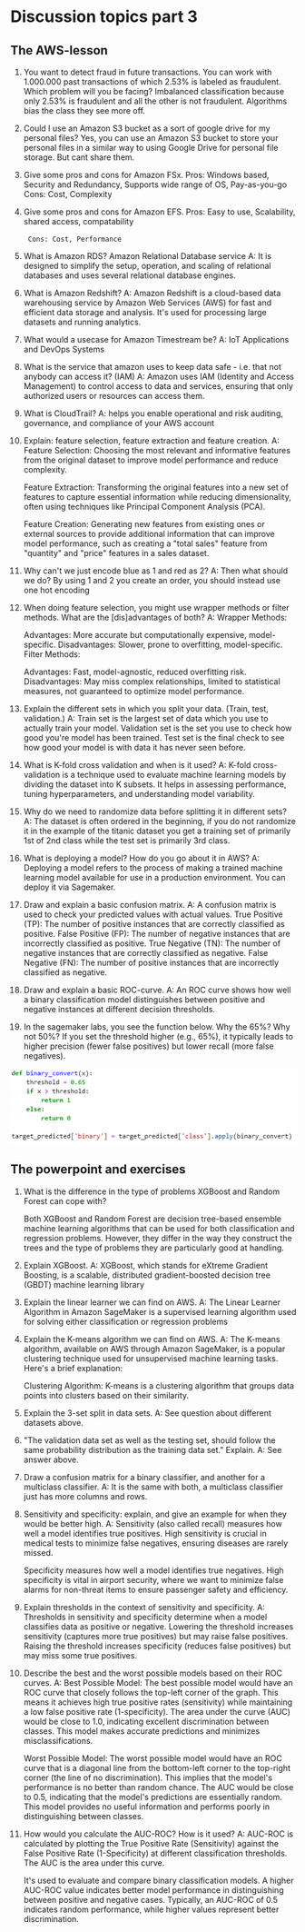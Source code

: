 # Discussion topics part 3

## The AWS-lesson

1. You want to detect fraud in future transactions. You can work with 1.000.000 past transactions of which 2.53% is labeled as fraudulent. Which problem will you be facing? Imbalanced classification because only 2.53% is fraudulent and all the other is not fraudulent. Algorithms bias the class they see more off.
1. Could I use an Amazon S3 bucket as a sort of google drive for my personal files? Yes, you can use an Amazon S3 bucket to store your personal files in a similar way to using Google Drive for personal file storage. But cant share them.
1. Give some pros and cons for Amazon FSx.
   Pros: Windows based, Security and Redundancy, Supports wide range of OS, Pay-as-you-go
   Cons: Cost, Complexity
1. Give some pros and cons for Amazon EFS.
    Pros: Easy to use, Scalability, shared access, compatability

        Cons: Cost, Performance
1. What is Amazon RDS? Amazon Relational Database service
    A:  It is designed to simplify the setup, operation, and scaling of relational databases and uses several relational database engines.
1. What is Amazon Redshift?
    A: Amazon Redshift is a cloud-based data warehousing service by Amazon Web Services (AWS) for fast and efficient data storage and analysis. It's used for processing large datasets and running analytics.
1. What would a usecase for Amazon Timestream be?
    A: IoT Applications and DevOps Systems
1. What is the service that amazon uses to keep data safe - i.e. that not anybody can access it? (IAM)
    A: Amazon uses IAM (Identity and Access Management) to control access to data and services, ensuring that only authorized users or resources can access them.
1. What is CloudTrail?
    A: helps you enable operational and risk auditing, governance, and compliance of your AWS account
1. Explain: feature selection, feature extraction and feature creation.
    A: Feature Selection: Choosing the most relevant and informative features from the original dataset to improve model performance and reduce complexity.

    Feature Extraction: Transforming the original features into a new set of features to capture essential information while reducing dimensionality, often using techniques like Principal Component Analysis (PCA).

    Feature Creation: Generating new features from existing ones or external sources to provide additional information that can improve model performance, such as creating a "total sales" feature from "quantity" and "price" features in a sales dataset.

1. Why can't we just encode blue as 1 and red as 2? 
    A: Then what should we do? By using 1 and 2 you create an order, you should instead use one hot encoding
1. When doing feature selection, you might use wrapper methods or filter methods. What are the [dis]advantages of both?
    A: Wrapper Methods:

    Advantages: More accurate but computationally expensive, model-specific.
    Disadvantages: Slower, prone to overfitting, model-specific.
    Filter Methods:

    Advantages: Fast, model-agnostic, reduced overfitting risk.
    Disadvantages: May miss complex relationships, limited to statistical measures, not guaranteed to optimize model performance.

1. Explain the different sets in which you split your data. (Train, test, validation.)
    A: Train set is the largest set of data which you use to actually train your model.
    Validation set is the set you use to check how good you're model has been trained.
    Test set is the final check to see how good your model is with data it has never seen before.
1. What is K-fold cross validation and when is it used?
    A: K-fold cross-validation is a technique used to evaluate machine learning models by dividing the dataset into K subsets. 
        It helps in assessing performance, tuning hyperparameters, and understanding model variability.
1. Why do we need to randomize data before splitting it in different sets?
    A: The dataset is often ordered in the beginning, if you do not randomize it in the example of the titanic dataset you get a training set of primarily 1st of 2nd class while the test set is primarily 3rd class.
1. What is deploying a model? How do you go about it in AWS?
    A: Deploying a model refers to the process of making a trained machine learning model available for use in a production environment. You can deploy it via Sagemaker.
1. Draw and explain a basic confusion matrix.
    A: A confusion matrix is used to check your predicted values with actual values.
        True Positive (TP): The number of positive instances that are correctly classified as positive.
        False Positive (FP): The number of negative instances that are incorrectly classified as positive.
        True Negative (TN): The number of negative instances that are correctly classified as negative.
        False Negative (FN): The number of positive instances that are incorrectly classified as negative.
1. Draw and explain a basic ROC-curve.
    A: An ROC curve shows how well a binary classification model distinguishes between positive and negative instances at different decision thresholds.
1. In the sagemaker labs, you see the function below. Why the 65%? Why not 50%?
    If you set the threshold higher (e.g., 65%), it typically leads to higher precision (fewer false positives) but lower recall (more false negatives).

![](files/2023-06-14-10-47-05.png)


## The powerpoint and exercises

1. What is the difference in the type of problems XGBoost and Random Forest can cope with?

    Both XGBoost and Random Forest are decision tree-based ensemble machine learning algorithms that can be used for both classification and regression problems. However, they differ in the way they construct the trees and the type of problems they are particularly good at handling.

1. Explain XGBoost.
    A: XGBoost, which stands for eXtreme Gradient Boosting, is a scalable, distributed gradient-boosted decision tree (GBDT)    machine learning library
1. Explain the linear learner we can find on AWS.
    A: The Linear Learner Algorithm in Amazon SageMaker is a supervised learning algorithm used for solving either classification or regression problems
1. Explain the K-means algorithm we can find on AWS.
    A: The K-means algorithm, available on AWS through Amazon SageMaker, is a popular clustering technique used for unsupervised machine learning tasks. Here's a brief explanation:

    Clustering Algorithm: K-means is a clustering algorithm that groups data points into clusters based on their similarity.

1. Explain the 3-set split in data sets.
    A: See question about different datasets above.
1. "The validation data set as well as the testing set, should follow the same probability distribution as the training data set." Explain.
    A: See answer above.
1. Draw a confusion matrix for a binary classifier, and another for a multiclass classifier.
    A: It is the same with both, a multiclass classifier just has more columns and rows.
1. Sensitivity and specificity: explain, and give an example for when they would be better high.
    A: Sensitivity (also called recall) measures how well a model identifies true positives. High sensitivity is crucial in medical tests to minimize false negatives, ensuring diseases are rarely missed.

    Specificity measures how well a model identifies true negatives. High specificity is vital in airport security, where we want to minimize false alarms for non-threat items to ensure passenger safety and efficiency.
1. Explain thresholds in the context of sensitivity and specificity.
    A: Thresholds in sensitivity and specificity determine when a model classifies data as positive or negative. Lowering the threshold increases sensitivity (captures more true positives) but may raise false positives. Raising the threshold increases specificity (reduces false positives) but may miss some true positives.
1. Describe the best and the worst possible models based on their ROC curves.
    A: Best Possible Model: The best possible model would have an ROC curve that closely follows the top-left corner of the graph. This means it achieves high true positive rates (sensitivity) while maintaining a low false positive rate (1-specificity). The area under the curve (AUC) would be close to 1.0, indicating excellent discrimination between classes. This model makes accurate predictions and minimizes misclassifications.

    Worst Possible Model: The worst possible model would have an ROC curve that is a diagonal line from the bottom-left corner to the top-right corner (the line of no discrimination). This implies that the model's performance is no better than random chance. The AUC would be close to 0.5, indicating that the model's predictions are essentially random. This model provides no useful information and performs poorly in distinguishing between classes.
1. How would you calculate the AUC-ROC? How is it used?
    A: AUC-ROC is calculated by plotting the True Positive Rate (Sensitivity) against the False Positive Rate (1-Specificity) at different classification thresholds. The AUC is the area under this curve.

    It's used to evaluate and compare binary classification models. A higher AUC-ROC value indicates better model performance in distinguishing between positive and negative cases. Typically, an AUC-ROC of 0.5 indicates random performance, while higher values represent better discrimination.


